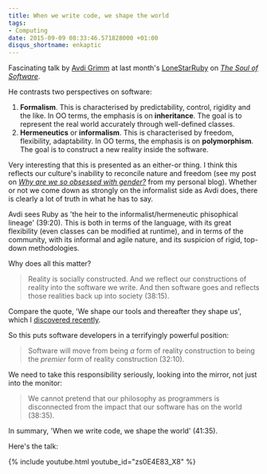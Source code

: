 ```yaml
---
title: When we write code, we shape the world
tags:
- Computing
date: 2015-09-09 08:33:46.571828000 +01:00
disqus_shortname: enkaptic
---
```

Fascinating talk by [Avdi Grimm](http://about.avdi.org/) at last month's [LoneStarRuby](http://www.lonestarruby.org/) on [_The Soul of Software_](https://www.youtube.com/watch?v=zs0E4E83_X8).

He contrasts two perspectives on software:

1. **Formalism**. This is characterised by predictability, control, rigidity and the like. In OO terms, the emphasis is on **inheritance**. The goal is to represent the real world accurately through well-defined classes.
1. **Hermeneutics** or **informalism**. This is characterised by freedom, flexibility, adaptability. In OO terms, the emphasis is on **polymorphism**. The goal is to construct a new reality inside the software.

Very interesting that this is presented as an either-or thing. I think this reflects our culture's inability to reconcile nature and freedom (see my post on [_Why are we so obsessed with gender?_](http://www.anthonysmith.me.uk/2015/06/05/why-are-we-so-obsessed-with-gender/) from my personal blog). Whether or not we come down as strongly on the informalist side as Avdi does, there is clearly a lot of truth in what he has to say.

Avdi sees Ruby as 'the heir to the informalist/hermeneutic phisophical lineage' (39:20). This is both in terms of the language, with its great flexibility (even classes can be modified at runtime), and in terms of the community, with its informal and agile nature, and its suspicion of rigid, top-down methodologies.

Why does all this matter?

> Reality is socially constructed. And we reflect our constructions of reality into the software we write. And then software goes and reflects those realities back up into society (38:15).

Compare the quote, 'We shape our tools and thereafter they shape us', which I [discovered recently](http://thinkfaith.net/fisch/blog/coding-christ).

So this puts software developers in a terrifyingly powerful position:

> Software will move from being _a_ form of reality construction to being the _premier_ form of reality construction (32:10).

We need to take this responsibility seriously, looking into the mirror, not just into the monitor:

> We cannot pretend that our philosophy as programmers is disconnected from the impact that our software has on the world (38:35).

In summary, 'When we write code, we shape the world' (41:35).

Here's the talk:

{% include youtube.html youtube_id="zs0E4E83_X8" %}
